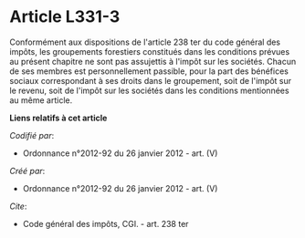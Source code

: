 # Article L331-3

Conformément aux dispositions de l'article 238 ter du code général des impôts, les groupements forestiers constitués dans les
conditions prévues au présent chapitre ne sont pas assujettis à l'impôt sur les sociétés. Chacun de ses membres est
personnellement passible, pour la part des bénéfices sociaux correspondant à ses droits dans le groupement, soit de l'impôt
sur le revenu, soit de l'impôt sur les sociétés dans les conditions mentionnées au même article.

**Liens relatifs à cet article**

_Codifié par_:

  - Ordonnance n°2012-92 du 26 janvier 2012 - art. (V)

_Créé par_:

  - Ordonnance n°2012-92 du 26 janvier 2012 - art. (V)

_Cite_:

  - Code général des impôts, CGI. - art. 238 ter
